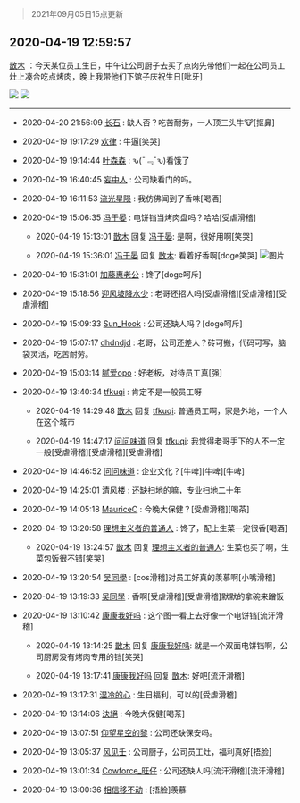 > 2021年09月05日15点更新
<link rel="stylesheet" href="https://cdn.jsdelivr.net/gh/taotie6/sampleJSON@main/css/photo_show.css">


 ## 2020-04-19 12:59:57 

 [㪚木](https://www.coolapk.com/feed/18173374?shareKey=ZjI2NDllMGE3NjQ0NjEzMTc1NGM~) ：今天某位员工生日，中午让公司厨子去买了点肉先带他们一起在公司员工灶上凑合吃点烤肉，晚上我带他们下馆子庆祝生日[呲牙] 

<div class="album">
<img class="img-item" src="https://image.coolapk.com/feed/2020/0419/12/1081091_6ef6da1b_2395_7482@1080x1440.jpeg" />
<img class="img-item" src="https://image.coolapk.com/feed/2020/0419/12/1081091_5357f023_2395_7484@1080x1440.jpeg" />
</div>

 ------- 

- 2020-04-20 21:56:09 [长石](uid=3169729) : 缺人否？吃苦耐劳，一人顶三头牛🐮[抠鼻] 

- 2020-04-19 19:17:29 [欢律](uid=918479) : 牛逼[笑哭] 

- 2020-04-19 19:14:44 [叶森森](uid=284955) : ԅ(¯﹃¯ԅ)看饿了 

- 2020-04-19 16:40:45 [妄中人](uid=1551190) : 公司缺看门的吗。 

- 2020-04-19 16:11:53 [流光星陨](uid=306813) : 我仿佛闻到了香味[喝酒] 

- 2020-04-19 15:06:35 [冯于晏](uid=2980763) : 电饼铛当烤肉盘吗？哈哈[受虐滑稽] 

    - 2020-04-19 15:13:01 [㪚木](uid=1081091) 回复 [冯于晏](uid=2980763): 是啊，很好用啊[笑哭] 

    - 2020-04-19 15:36:01 [冯于晏](uid=2980763) 回复 [㪚木](uid=1081091): 看着好香啊[doge笑哭] ![图片](https://image.coolapk.com/feed/2020/0419/15/2980763_1760_505@545x482.jpg)

- 2020-04-19 15:31:01 [加藤惠老公](uid=1266680) : 馋了[doge呵斥] 

- 2020-04-19 15:18:56 [迎风坡降水少](uid=1967135) : 老哥还招人吗[受虐滑稽][受虐滑稽][受虐滑稽] 

- 2020-04-19 15:09:33 [Sun_Hook](uid=2485696) : 公司还缺人吗？[doge呵斥] 

- 2020-04-19 15:07:17 [dhdndjd](uid=2008933) : 老哥，公司还差人？砖可搬，代码可写，脑袋灵活，吃苦耐劳。 

- 2020-04-19 15:03:14 [腻爱opo](uid=2148921) : 好老板，对待员工真[强] 

- 2020-04-19 13:40:34 [tfkuqi](uid=490166) : 肯定不是一般员工呀 

    - 2020-04-19 14:29:48 [㪚木](uid=1081091) 回复 [tfkuqi](uid=490166): 普通员工啊，家是外地，一个人在这个城市 

    - 2020-04-19 14:47:17 [问问味道](uid=1618747) 回复 [tfkuqi](uid=490166): 我觉得老哥手下的人不一定一般[受虐滑稽][受虐滑稽][受虐滑稽] 

- 2020-04-19 14:46:52 [问问味道](uid=1618747) : 企业文化？[牛啤][牛啤][牛啤] 

- 2020-04-19 14:25:01 [清风楼](uid=865339) : 还缺扫地的嘛，专业扫地二十年 

- 2020-04-19 14:05:18 [MauriceC](uid=2661286) : 今晚大保健？[受虐滑稽][喝茶] 

- 2020-04-19 13:20:58 [理想主义者的普通人](uid=1708330) : 馋了，配上生菜一定很香[喝酒] 

    - 2020-04-19 13:24:57 [㪚木](uid=1081091) 回复 [理想主义者的普通人](uid=1708330): 生菜也买了啊，生菜包饭很不错[笑哭] 

- 2020-04-19 13:20:54 [吴同學](uid=1320218) : [cos滑稽]对员工好真的羡慕啊[小嘴滑稽] 

- 2020-04-19 13:19:33 [吴同學](uid=1320218) : 香啊[受虐滑稽][受虐滑稽]默默的拿碗来蹭饭 

- 2020-04-19 13:10:42 [康康我好吗](uid=1707511) : 这个图一看上去好像一个电饼铛[流汗滑稽] 

    - 2020-04-19 13:14:25 [㪚木](uid=1081091) 回复 [康康我好吗](uid=1707511): 就是一个双面电饼铛啊，公司厨房没有烤肉专用的铛[笑哭] 

    - 2020-04-19 13:17:41 [康康我好吗](uid=1707511) 回复 [㪚木](uid=1081091): 好吧[流汗滑稽] 

- 2020-04-19 13:17:31 [湿冷的心](uid=1877589) : 生日福利，可以的[受虐滑稽] 

- 2020-04-19 13:14:06 [決絕](uid=2288436) : 今晚大保健[喝茶] 

- 2020-04-19 13:07:51 [仰望星空的黎](uid=1961388) : 公司还缺保安吗。 

- 2020-04-19 13:05:37 [风见壬](uid=1512297) : 公司厨子，公司员工灶，福利真好[捂脸] 

- 2020-04-19 13:01:34 [Cowforce_旺仔](uid=2435306) : 公司还缺人吗[流汗滑稽][流汗滑稽] 

- 2020-04-19 13:00:36 [相信移不动](uid=1979165) : [捂脸]羡慕 

